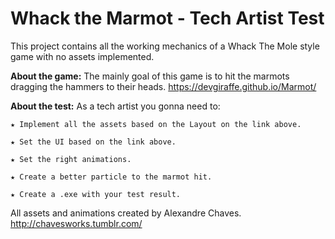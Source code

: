 # Whack the Marmot - Tech Artist Test

This project contains all the working mechanics of a Whack The Mole style game with no assets implemented.

**About the game:** The mainly goal of this game is to hit the marmots dragging the hammers to their heads. https://devgiraffe.github.io/Marmot/

**About the test:** As a tech artist you gonna need to:

	★ Implement all the assets based on the Layout on the link above.
  
	★ Set the UI based on the link above.
  
 	★ Set the right animations.
  
 	★ Create a better particle to the marmot hit.
  
 	★ Create a .exe with your test result.

All assets and animations created by Alexandre Chaves. http://chavesworks.tumblr.com/
